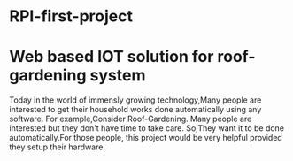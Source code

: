 # RPI-first-project
# Web based IOT solution for roof-gardening system
Today in the world of immensly growing technology,Many people are interested to get their household works done automatically using any software.
For example,Consider Roof-Gardening.  Many people are interested but they don't have time to take care.
So,They want it to be done automatically.For those people, this project would be very helpful provided they setup their hardware.
